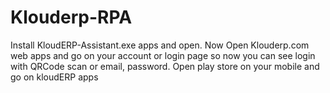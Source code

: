 # Klouderp-RPA
Install KloudERP-Assistant.exe apps and open.
Now Open Klouderp.com web apps and go on your account or login page so now you can see login with QRCode scan or email, password.
Open play store on your mobile and go on kloudERP apps
